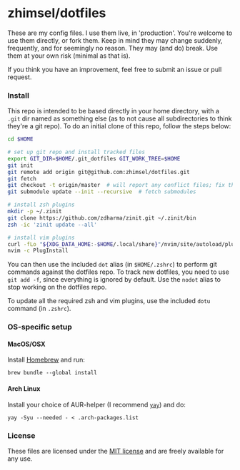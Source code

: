 # zhimsel/dotfiles

These are my config files. I use them live, in 'production'. You're welcome to use them directly, or fork them. Keep in mind they may change suddenly, frequently, and for seemingly no reason. They may (and do) break. Use them at your own risk (minimal as that is).

If you think you have an improvement, feel free to submit an issue or pull request.

### Install

This repo is intended to be based directly in your home directory, with a `.git` dir named as something else (as to not cause all subdirectories to think they're a git repo).
To do an initial clone of this repo, follow the steps below:

```sh
cd $HOME

# set up git repo and install tracked files
export GIT_DIR=$HOME/.git_dotfiles GIT_WORK_TREE=$HOME
git init
git remote add origin git@github.com:zhimsel/dotfiles.git
git fetch
git checkout -t origin/master  # will report any conflict files; fix these and re-run
git submodule update --init --recursive  # fetch submodules

# install zsh plugins
mkdir -p ~/.zinit
git clone https://github.com/zdharma/zinit.git ~/.zinit/bin
zsh -ic 'zinit update --all'

# install vim plugins
curl -fLo "${XDG_DATA_HOME:-$HOME/.local/share}"/nvim/site/autoload/plug.vim --create-dirs https://raw.githubusercontent.com/junegunn/vim-plug/master/plug.vim
nvim -c PlugInstall
```

You can then use the included `dot` alias (in `$HOME/.zshrc`) to perform git commands against the dotfiles repo.
To track new dotfiles, you need to use `git add -f`, since everything is ignored by default.
Use the `nodot` alias to stop working on the dotfiles repo.

To update all the required zsh and vim plugins, use the included `dotu` command (in `.zshrc`).

### OS-specific setup

#### MacOS/OSX

Install [Homebrew](https://docs.brew.sh/Installation) and run:

```
brew bundle --global install
```

#### Arch Linux

Install your choice of AUR-helper (I recommend [`yay`](https://aur.archlinux.org/packages/yay/)) and do:

```
yay -Syu --needed - < .arch-packages.list
```

### License

These files are licensed under the [MIT license](/LICENSE) and are freely available for any use.
